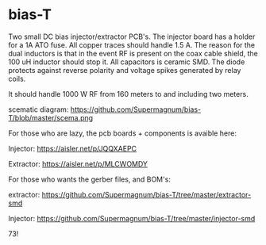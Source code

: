 # bias-T
Two small  DC bias injector/extractor PCB's. The injector board has a holder for a 1A ATO fuse. All copper traces should handle 1.5 A.
The reason for the dual inductors is that in the event RF is present on the coax cable shield, the 100 uH inductor should stop it. All capacitors is ceramic SMD. The diode protects against reverse polarity and voltage spikes generated by relay coils.

It should handle 1000 W RF from 160 meters to and including two meters.

scematic diagram:
https://github.com/Supermagnum/bias-T/blob/master/scema.png

For those who are lazy, the pcb boards + components is avaible here:

Injector:
https://aisler.net/p/JQQXAEPC

Extractor:
https://aisler.net/p/MLCWOMDY

For those who wants the gerber files, and BOM's:

extractor:
https://github.com/Supermagnum/bias-T/tree/master/extractor-smd

Injector:
https://github.com/Supermagnum/bias-T/tree/master/injector-smd


73!
